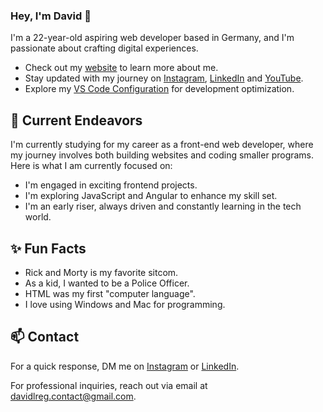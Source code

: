 ### Hey, I'm David 👋 

I'm a 22-year-old aspiring web developer based in Germany, and I'm passionate about crafting digital experiences. 

- Check out my [website](https://davidlreg.com/) to learn more about me.
- Stay updated with my journey on [Instagram](https://www.instagram.com/davidlreg/), [LinkedIn](https://www.linkedin.com/in/davidgerliz/) and [YouTube](https://www.youtube.com/@davidlreg).
- Explore my [VS Code Configuration](https://github.com/davidlreg/vscode-settings) for development optimization.

## 🔭 Current Endeavors 

I'm currently studying for my career as a front-end web developer, where my journey involves both building websites and coding smaller programs. Here is what I am currently focused on:

- I'm engaged in exciting frontend projects.
- I'm exploring JavaScript and Angular to enhance my skill set.
- I'm an early riser, always driven and constantly learning in the tech world.

## ✨ Fun Facts 

- Rick and Morty is my favorite sitcom.
- As a kid, I wanted to be a Police Officer.
- HTML was my first "computer language".
- I love using Windows and Mac for programming.

## 📫 Contact

 For a quick response, DM me on [Instagram](https://www.instagram.com/davidlreg/) or [LinkedIn](https://www.linkedin.com/in/davidgerliz/).

 For professional inquiries, reach out via email at [davidlreg.contact@gmail.com](mailto:davidlreg.contact@gmail.com).
